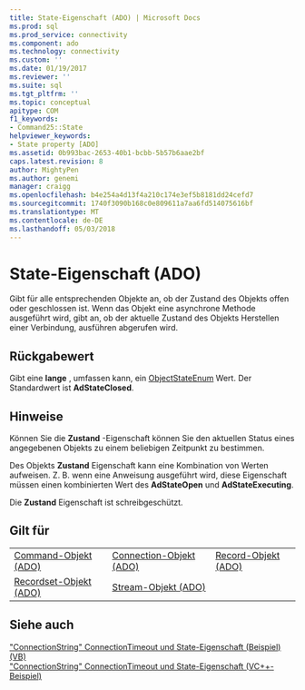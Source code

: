 ```yaml
---
title: State-Eigenschaft (ADO) | Microsoft Docs
ms.prod: sql
ms.prod_service: connectivity
ms.component: ado
ms.technology: connectivity
ms.custom: ''
ms.date: 01/19/2017
ms.reviewer: ''
ms.suite: sql
ms.tgt_pltfrm: ''
ms.topic: conceptual
apitype: COM
f1_keywords:
- Command25::State
helpviewer_keywords:
- State property [ADO]
ms.assetid: 0b993bac-2653-40b1-bcbb-5b57b6aae2bf
caps.latest.revision: 8
author: MightyPen
ms.author: genemi
manager: craigg
ms.openlocfilehash: b4e254a4d13f4a210c174e3ef5b8181dd24cefd7
ms.sourcegitcommit: 1740f3090b168c0e809611a7aa6fd514075616bf
ms.translationtype: MT
ms.contentlocale: de-DE
ms.lasthandoff: 05/03/2018
---
```

# <a name="state-property-ado"></a>State-Eigenschaft (ADO)
Gibt für alle entsprechenden Objekte an, ob der Zustand des Objekts offen oder geschlossen ist. Wenn das Objekt eine asynchrone Methode ausgeführt wird, gibt an, ob der aktuelle Zustand des Objekts Herstellen einer Verbindung, ausführen abgerufen wird.  
  
## <a name="return-value"></a>Rückgabewert  
 Gibt eine **lange** , umfassen kann, ein [ObjectStateEnum](../../../ado/reference/ado-api/objectstateenum.md) Wert. Der Standardwert ist **AdStateClosed**.  
  
## <a name="remarks"></a>Hinweise  
 Können Sie die **Zustand** -Eigenschaft können Sie den aktuellen Status eines angegebenen Objekts zu einem beliebigen Zeitpunkt zu bestimmen.  
  
 Des Objekts **Zustand** Eigenschaft kann eine Kombination von Werten aufweisen. Z. B. wenn eine Anweisung ausgeführt wird, diese Eigenschaft müssen einen kombinierten Wert des **AdStateOpen** und **AdStateExecuting**.  
  
 Die **Zustand** Eigenschaft ist schreibgeschützt.  
  
## <a name="applies-to"></a>Gilt für  
  
||||  
|-|-|-|  
|[Command-Objekt (ADO)](../../../ado/reference/ado-api/command-object-ado.md)|[Connection-Objekt (ADO)](../../../ado/reference/ado-api/connection-object-ado.md)|[Record-Objekt (ADO)](../../../ado/reference/ado-api/record-object-ado.md)|  
|[Recordset-Objekt (ADO)](../../../ado/reference/ado-api/recordset-object-ado.md)|[Stream-Objekt (ADO)](../../../ado/reference/ado-api/stream-object-ado.md)||  
  
## <a name="see-also"></a>Siehe auch  
 ["ConnectionString" ConnectionTimeout und State-Eigenschaft (Beispiel) (VB)](../../../ado/reference/ado-api/connectionstring-connectiontimeout-and-state-properties-example-vb.md)   
 ["ConnectionString" ConnectionTimeout und State-Eigenschaft (VC++-Beispiel)](../../../ado/reference/ado-api/connectionstring-connectiontimeout-and-state-properties-example-vc.md)   
